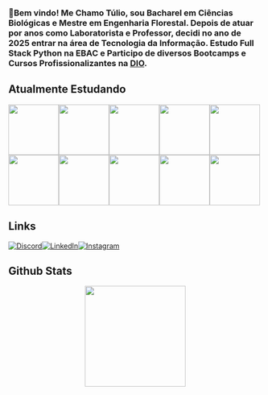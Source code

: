 ### 🌿Bem vindo! Me Chamo Túlio, sou Bacharel em Ciências Biológicas e Mestre em Engenharia Florestal. Depois de atuar por anos como Laboratorista e Professor, decidi no ano de 2025 entrar na área de Tecnologia da Informação. Estudo Full Stack Python na EBAC e Participo de diversos Bootcamps e Cursos Profissionalizantes na [DIO](https://www.dio.me/users/wilesnotari).



## Atualmente Estudando
<img src="https://cdn.jsdelivr.net/gh/devicons/devicon@latest/icons/csharp/csharp-plain.svg" width="100px"><img src="https://cdn.jsdelivr.net/gh/devicons/devicon@latest/icons/azure/azure-original.svg" width="100px"><img src="https://cdn.jsdelivr.net/gh/devicons/devicon@latest/icons/python/python-original-wordmark.svg" width="100px"><img src="https://cdn.jsdelivr.net/gh/devicons/devicon@latest/icons/git/git-original.svg" width="100px"><img src="https://cdn.jsdelivr.net/gh/devicons/devicon@latest/icons/github/github-original-wordmark.svg" width="100px"><img src="https://cdn.jsdelivr.net/gh/devicons/devicon@latest/icons/mongodb/mongodb-original-wordmark.svg" width="100px"><img src="https://cdn.jsdelivr.net/gh/devicons/devicon@latest/icons/azuresqldatabase/azuresqldatabase-original.svg" width="100px"><img src="https://cdn.jsdelivr.net/gh/devicons/devicon@latest/icons/docker/docker-original-wordmark.svg" width="100px"><img src="https://cdn.jsdelivr.net/gh/devicons/devicon@latest/icons/amazonwebservices/amazonwebservices-original-wordmark.svg" width="100px"><img src="https://cdn.jsdelivr.net/gh/devicons/devicon@latest/icons/css3/css3-original-wordmark.svg" width="100px">

## Links
  [![Discord](https://img.shields.io/badge/Discord-7289DA?style=for-the-badge&logo=discord&logoColor=white)](https://discord.com/channels/@notarityr/)[![LinkedIn](https://img.shields.io/badge/LinkedIn-0077B5?style=for-the-badge&logo=linkedin&logoColor=white)](https://www.linkedin.com/in/notarityr/)[![Instagram](https://img.shields.io/badge/-Instagram-%23E4405F?style=for-the-badge&logo=instagram&logoColor=white)](https://www.instagram.com/notarityr/)

## Github Stats
<center><a href="https://github.com/notarityr/github-readme-stats">
  <img height=200 align="center" src="https://github-readme-stats.vercel.app/api?username=notarityr&show_icons=true&theme=transparent" />
</a></center>

